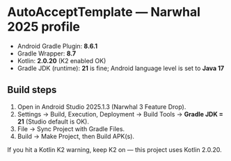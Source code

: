 
# AutoAcceptTemplate — Narwhal 2025 profile
- Android Gradle Plugin: **8.6.1**
- Gradle Wrapper: **8.7**
- Kotlin: **2.0.20** (K2 enabled OK)
- Gradle JDK (runtime): **21** is fine; Android language level is set to **Java 17**

## Build steps
1) Open in Android Studio 2025.1.3 (Narwhal 3 Feature Drop).
2) Settings → Build, Execution, Deployment → Build Tools → **Gradle JDK = 21** (Studio default is OK).
3) File → Sync Project with Gradle Files.
4) Build → Make Project, then Build APK(s).

If you hit a Kotlin K2 warning, keep K2 on — this project uses Kotlin 2.0.20.

